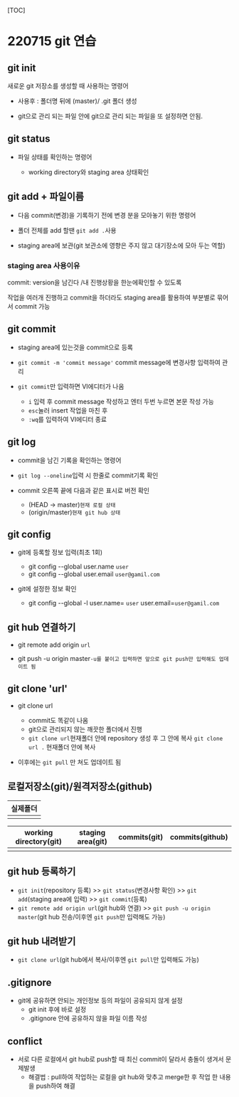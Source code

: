 [TOC]

# 220715 git 연습

## git init

새로운 git 저장소를 생성할 때 사용하는 명령어

- 사용후 : 폴더명 뒤에 (master)/ .git 폴더 생성

- git으로 관리 되는 파일 안에 git으로 관리 되는 파일을 또 설정하면 안됨.

## git status

- 파일 상태를 확인하는 명령어
  
  - working directory와 staging area 상태확인

## git add + 파일이름

- 다음 commit(변경)을 기록하기 전에 변경 분을 모아놓기 위한 명령어

- 폴더 전체를 add 할땐 `git add .`사용  

- staging area에 보관(git 보관소에 영향은 주지 않고 대기장소에 모아 두는 역할)

### staging area 사용이유

commit: version을 남긴다 /내 진행상황을 한눈에확인할 수 있도록

작업을 여러개 진행하고 commit을 하더라도 staging area를 활용하여 부분별로 묶어서 commit 가능

## git commit

- staging area에 있는것을 commit으로 등록

- `git commit -m 'commit message'` commit message에 변경사항 입력하여 관리

- `git commit`만 입력하면 VI에디터가 나옴
  
  - `i` 입력 후 commit message 작성하고 엔터 두번 누르면 본문 작성 가능
  - `esc`눌러 insert 작업을 마친 후 
  - `:wq`를 입력하여 VI에디터 종료

## git log

- commit을 남긴 기록을 확인하는 명령어

- `git log --oneline`입력 시 한줄로 commit기록 확인

- commit 오른쪽 끝에 다음과 같은 표시로 버전 확인
  
  - (HEAD -> master)`현재 로컬 상태`
  - (origin/master)`현재 git hub 상태` 

## git config

- git에 등록할 정보 입력(최초 1회)
  
  - git config --global user.name `user`
  - git config --global user.email `user@gamil.com`

- git에 설정한 정보 확인
  
  - git config --global -l
    user.name= `user`
    user.email=`user@gamil.com`

## git hub 연결하기

- git remote add origin `url`

- git push -u origin master`-u를 붙이고 입력하면 앞으로 git push만 입력해도 업데이트 됨`

## git clone 'url'

- git clone url
  
  - commit도 똑같이 나옴
  - git으로 관리되지 않는 깨끗한 폴더에서 진행
  - `git clone url`현재폴더 안에 repository 생성 후 그 안에 복사 `git clone url .` 현재폴더 안에 복사

- 이후에는 `git pull` 만 쳐도 업데이트 됨

## 로컬저장소(git)/원격저장소(github)

| 실제폴더 |
| ---- |
|      |

| working directory(git) | staging area(git) | commits(git) | commits(github) |
| ---------------------- | ----------------- | ------------ | --------------- |
|                        |                   |              |                 |

## git hub 등록하기

- `git init`(repository 등록) >> `git status`(변경사항 확인) >> `git add`(staging area에 입력) >> `git commit`(등록) 
- `git remote add origin url`(git hub와 연결) >> `git push -u origin master`(git hub 전송/이후엔 `git push`만 입력해도 가능)

## git hub 내려받기

- `git clone url`(git hub에서 복사/이후엔 `git pull`만 입력해도 가능) 

## .gitignore

- git에 공유하면 안되는 개인정보 등의 파일이 공유되지 않게 설정
  - git init 후에 바로 설정
  - .gitignore 안에 공유하지 않을 파일 이름 작성

## conflict

- 서로 다른 로컬에서 git hub로 push할 때 최신 commit이 달라서 충돌이 생겨서 문제발생
  - 해결법 : pull하여 작업하는 로컬을 git hub와 맞추고 merge한 후 작업 한 내용을 push하여 해결